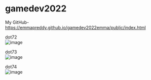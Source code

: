 # gamedev2022
My GitHub-
https://emmapreddy.github.io/gamedev2022emma/public/index.html<br>





dot72 <br>
![image](https://user-images.githubusercontent.com/113378268/192841445-fdbae114-d347-4379-bee2-2af75bdbd88a.png)


dot73 <br>
![image](https://user-images.githubusercontent.com/113378268/192843027-b9c144b6-03e2-4aeb-9f94-36a9990d71e8.png)


dot74 <br>
![image](https://user-images.githubusercontent.com/113378268/192843762-b00dde70-d4a3-4a33-af24-c4325645d310.png)
